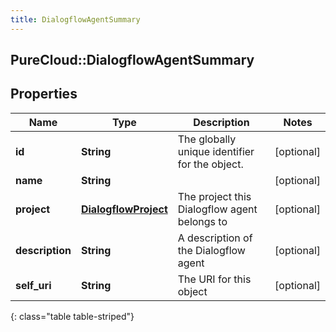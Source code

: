 ```yaml
---
title: DialogflowAgentSummary
---
```

## PureCloud::DialogflowAgentSummary

## Properties

|Name | Type | Description | Notes|
|------------ | ------------- | ------------- | -------------|
| **id** | **String** | The globally unique identifier for the object. | [optional] |
| **name** | **String** |  | [optional] |
| **project** | [**DialogflowProject**](DialogflowProject.html) | The project this Dialogflow agent belongs to | [optional] |
| **description** | **String** | A description of the Dialogflow agent | [optional] |
| **self_uri** | **String** | The URI for this object | [optional] |
{: class="table table-striped"}


